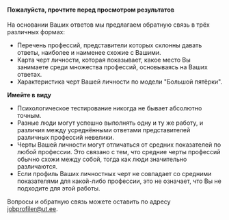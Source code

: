 #### Пожалуйста, прочтите перед просмотром результатов 

На основании Ваших ответов мы предлагаем обратную связь в трёх различных формах:

- Перечень профессий, представители которых склонны давать ответы, наиболее и наименее схожие с Вашими.
- Карта черт личности, которая показывает, какое место Вы занимаете среди множества профессий, основываясь на Ваших ответах.
- Характеристика черт Вашей личности по модели "Большой пятёрки".

**Имейте в виду**

- Психологическое тестирование никогда не бывает абсолютно точным.
- Разные люди могут успешно выполнять одну и ту же работу, и различия между усреднёнными ответами представителей различных профессий невелики.
- Черты Вашей личности могут отличаться от средних показателей по любой профессии. Это связано с тем, что средние черты профессий обычно схожи между собой, тогда как люди значительно различаются.
- Если профиль Ваших личностных черт не совпадает со средними показателями для какой-либо профессии, это не означает, что Вы не подходите для этой работы.

Вопросы и обратную связь можете оставить по адресу jobprofiler@ut.ee.


